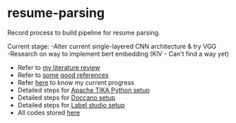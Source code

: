 # resume-parsing
Record process to build pipeline for resume parsing.

Current stage: 
-Alter current single-layered CNN architecture & try VGG <br>
-Research on way to implement bert embedding (KIV - Can't find a way yet)

   - Refer to [my literature review](literature-review.md) <br>
   - Refer to [some good references](good-reference.md) <br>
   - Refer [here](Weekly-progress.md) to know my current progress <br>
   - Detailed steps for [Apache TIKA Python setup](setup-guidelines/tika-python-setup.md)
   - Detailed steps for [Doccano setup](setup-guidelines/doccano-setup.md)
   - Detailed steps for [Label studio setup](setup-guidelines/labelstudio-setup.md)
   - All codes stored [here](https://github.com/teohsinyee/resume-parsing/tree/main/codes)

